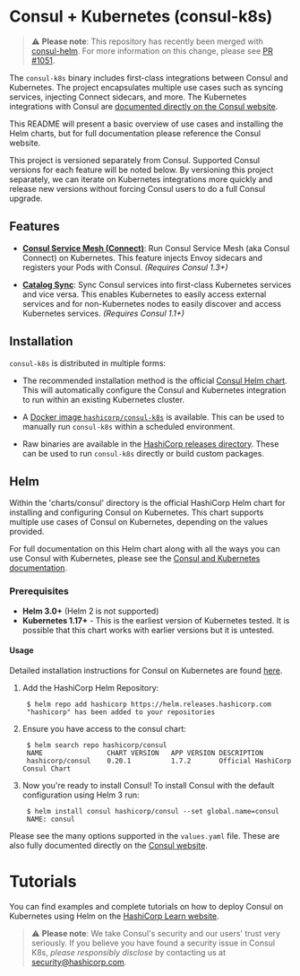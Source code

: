 # Consul + Kubernetes (consul-k8s)

> :warning: **Please note**: This repository has recently been merged with [consul-helm](https://www.consul.io/docs/platform/k8s/index.html). For more information on this change, please see [PR #1051](https://github.com/hashicorp/consul-helm/issues/1051).

The `consul-k8s` binary includes first-class integrations between Consul and
Kubernetes. The project encapsulates multiple use cases such as syncing
services, injecting Connect sidecars, and more.
The Kubernetes integrations with Consul are
[documented directly on the Consul website](https://www.consul.io/docs/platform/k8s/index.html).

This README will present a basic overview of use cases and installing the Helm charts, but for full documentation please reference the Consul website.

This project is versioned separately from Consul. Supported Consul versions
for each feature will be noted below. By versioning this project separately,
we can iterate on Kubernetes integrations more quickly and release new versions
without forcing Consul users to do a full Consul upgrade.

## Features
    
  * [**Consul Service Mesh (Connect)**](https://www.consul.io/docs/k8s/connect):
    Run Consul Service Mesh (aka Consul Connect) on Kubernetes. This feature
    injects Envoy sidecars and registers your Pods with Consul.
    _(Requires Consul 1.3+)_
    
  * [**Catalog Sync**](https://www.consul.io/docs/k8s/service-sync):
    Sync Consul services into first-class Kubernetes services and vice versa.
    This enables Kubernetes to easily access external services and for
    non-Kubernetes nodes to easily discover and access Kubernetes services.
    _(Requires Consul 1.1+)_

## Installation

`consul-k8s` is distributed in multiple forms:

  * The recommended installation method is the official
    [Consul Helm chart](https://github.com/hashicorp/consul-k8s/tree/merge-repos/charts/consul). This will
    automatically configure the Consul and Kubernetes integration to run within
    an existing Kubernetes cluster.

  * A [Docker image `hashicorp/consul-k8s`](https://hub.docker.com/r/hashicorp/consul-k8s) is available. This can be used to manually run `consul-k8s` within a scheduled environment.

  * Raw binaries are available in the [HashiCorp releases directory](https://releases.hashicorp.com/consul-k8s/).
    These can be used to run `consul-k8s` directly or build custom packages.

## Helm

Within the 'charts/consul' directory is the official HashiCorp Helm chart for installing
and configuring Consul on Kubernetes. This chart supports multiple use
cases of Consul on Kubernetes, depending on the values provided.

For full documentation on this Helm chart along with all the ways you can
use Consul with Kubernetes, please see the
[Consul and Kubernetes documentation](https://www.consul.io/docs/platform/k8s/index.html).

### Prerequisites
  * **Helm 3.0+** (Helm 2 is not supported)
  * **Kubernetes 1.17+** - This is the earliest version of Kubernetes tested.
    It is possible that this chart works with earlier versions but it is
    untested.

#### Usage

Detailed installation instructions for Consul on Kubernetes are found [here](https://www.consul.io/docs/k8s/installation/overview). 

1. Add the HashiCorp Helm Repository:
    
        $ helm repo add hashicorp https://helm.releases.hashicorp.com
        "hashicorp" has been added to your repositories
    
2. Ensure you have access to the consul chart: 

        $ helm search repo hashicorp/consul
        NAME                CHART VERSION   APP VERSION DESCRIPTION
        hashicorp/consul    0.20.1          1.7.2       Official HashiCorp Consul Chart

3. Now you're ready to install Consul! To install Consul with the default configuration using Helm 3 run:

        $ helm install consul hashicorp/consul --set global.name=consul
        NAME: consul

Please see the many options supported in the `values.yaml`
file. These are also fully documented directly on the
[Consul website](https://www.consul.io/docs/platform/k8s/helm.html).

# Tutorials

You can find examples and complete tutorials on how to deploy Consul on 
Kubernetes using Helm on the [HashiCorp Learn website](https://learn.hashicorp.com/consul).

> :warning: **Please note**: We take Consul's security and our users' trust very seriously. If
you believe you have found a security issue in Consul K8s, _please responsibly disclose_
by contacting us at [security@hashicorp.com](mailto:security@hashicorp.com).